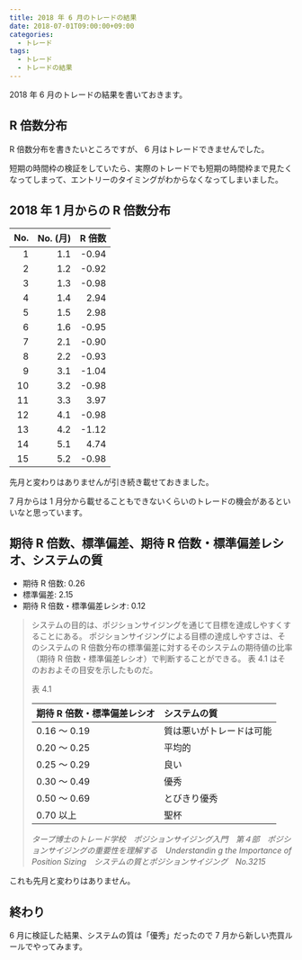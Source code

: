 ```yaml
---
title: 2018 年 6 月のトレードの結果
date: 2018-07-01T09:00:00+09:00
categories:
  - トレード
tags:
  - トレード
  - トレードの結果
---
```


2018 年 6 月のトレードの結果を書いておきます。

<!--more-->

<script src="//cdnjs.cloudflare.com/ajax/libs/Chart.js/2.7.2/Chart.bundle.min.js"></script>

<div height="320" width="640">
  <canvas id="canvas"></canvas>
</div>

<script>
  (function () {
    const ctx = document.getElementById('canvas').getContext('2d');
    const cumsum = a => {
      return a.reduce((p, c) => {
        p.push((p.length === 0 ? 0 : p[p.length - 1]) + c);
        return p;
      }, []);
    };
    const round = value => Math.round(value * Math.pow(10, 2)) / Math.pow(10, 2);
    const d = [0.0, -0.94, -0.92, -0.98, 2.94, 2.98, -0.95, -0.90, -0.93, -1.04, -0.98, 3.97, -0.98, -1.12, 4.74, -0.98];
    const d2 = cumsum(d).map(round);
    const data = {
      datasets: [{
        data: d2,
        fill: false,
        label: '累積 R 倍数'
      }],
      labels: d2.map((v, i) => i)
    };
    const options = {};
    const c = new Chart(ctx, {
      data: data,
      options: options,
      type: 'line'
    });
  })();
</script>

## R 倍数分布

R 倍数分布を書きたいところですが、 6 月はトレードできませんでした。

短期の時間枠の検証をしていたら、実際のトレードでも短期の時間枠まで見たくなってしまって、エントリーのタイミングがわからなくなってしまいました。

## 2018 年 1 月からの R 倍数分布

| No.  | No. (月) | R 倍数 |
| ---: | -------: | -----: |
|    1 |      1.1 |  -0.94 |
|    2 |      1.2 |  -0.92 |
|    3 |      1.3 |  -0.98 |
|    4 |      1.4 |   2.94 |
|    5 |      1.5 |   2.98 |
|    6 |      1.6 |  -0.95 |
|    7 |      2.1 |  -0.90 |
|    8 |      2.2 |  -0.93 |
|    9 |      3.1 |  -1.04 |
|   10 |      3.2 |  -0.98 |
|   11 |      3.3 |   3.97 |
|   12 |      4.1 |  -0.98 |
|   13 |      4.2 |  -1.12 |
|   14 |      5.1 |   4.74 |
|   15 |      5.2 |  -0.98 |

先月と変わりはありませんが引き続き載せておきました。

7 月からは 1 月分から載せることもできないくらいのトレードの機会があるといいなと思っています。

## 期待 R 倍数、標準偏差、期待 R 倍数・標準偏差レシオ、システムの質

* 期待 R 倍数: 0.26
* 標準偏差: 2.15
* 期待 R 倍数・標準偏差レシオ: 0.12

> システムの目的は、ポジションサイジングを通じて目標を達成しやすくすることにある。
> ポジションサイジングによる目標の達成しやすさは、そのシステムの R 倍数分布の標準偏差に対するそのシステムの期待値の比率（期待 R 倍数・標準偏差レシオ）で判断することができる。
> 表 4.1 はそのおおよその目安を示したものだ。
>
> 表 4.1
>
> | 期待 R 倍数・標準偏差レシオ |       システムの質       |
> | :-------------------------- | :----------------------- |
> | 0.16 ～ 0.19                | 質は悪いがトレードは可能 |
> | 0.20 ～ 0.25                | 平均的                   |
> | 0.25 ～ 0.29                | 良い                     |
> | 0.30 ～ 0.49                | 優秀                     |
> | 0.50 ～ 0.69                | とびきり優秀             |
> | 0.70 以上                   | 聖杯                     |
>
> <cite>タープ博士のトレード学校　ポジションサイジング入門　第４部　ポジションサイジングの重要性を理解する　Understandin
g the Importance of Position Sizing　システムの質とポジションサイジング　No.3215</cite>

これも先月と変わりはありません。

## 終わり

6 月に検証した結果、システムの質は「優秀」だったので 7 月から新しい売買ルールでやってみます。
